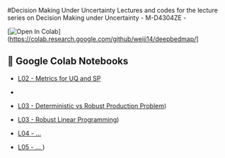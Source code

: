#Decision Making Under Uncertainty 
Lectures and codes for the lecture series on Decision Making under Uncertainty -  M-D4304ZE - 


[![Open In Colab](https://colab.research.google.com/assets/colab-badge.svg)](https://colab.research.google.com/github/weiji14/deepbedmap/]


## 📌 Google Colab Notebooks
- [L02 - Metrics for UQ and SP](https://github.com/supsi-dacd-isaac/eachDecisionMakingUncertainty/L2_Metrics_for_UQ_and_optmization.ipynb)
- 
- [L03 - Deterministic vs Robust Production Problem](https://github.com/supsi-dacd-isaac/TeachDecisionMakingUncertainty/blob/main/L3_Robust_Optimization_example_production_proble.ipynb))
 - [L03 - Robust Linear Programming](https://github.com/supsi-dacd-isaac/TeachDecisionMakingUncertainty/blob/main/L3_Robust_Optimization_example_LP.ipynb))
 
- [L04 - ...](https://github.com/supsi-dacd-isaac/eachDecisionMakingUncertainty/)


- [L05 - ... ](https://github.com/supsi-dacd-isaac/TeachDecisionMakingUncertainty/blob/main/))
